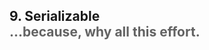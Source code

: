 <h2>9. Serializable<br/> <span style="color:rgb(99,99,99)">...because, why all this effort.</span></h2>